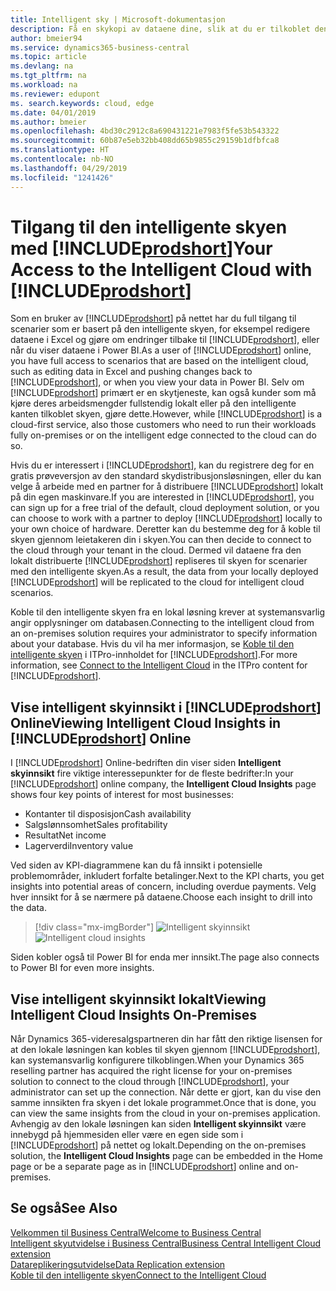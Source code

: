 ```yaml
---
title: Intelligent sky | Microsoft-dokumentasjon
description: Få en skykopi av dataene dine, slik at du er tilkoblet den intelligente skyen.
author: bmeier94
ms.service: dynamics365-business-central
ms.topic: article
ms.devlang: na
ms.tgt_pltfrm: na
ms.workload: na
ms.reviewer: edupont
ms. search.keywords: cloud, edge
ms.date: 04/01/2019
ms.author: bmeier
ms.openlocfilehash: 4bd30c2912c8a690431221e7983f5fe53b543322
ms.sourcegitcommit: 60b87e5eb32bb408dd65b9855c29159b1dfbfca8
ms.translationtype: HT
ms.contentlocale: nb-NO
ms.lasthandoff: 04/29/2019
ms.locfileid: "1241426"
---
```

# <a name="your-access-to-the-intelligent-cloud-with-includeprodshortincludesprodshortmd"></a><span data-ttu-id="54925-103">Tilgang til den intelligente skyen med [!INCLUDE[prodshort](includes/prodshort.md)]</span><span class="sxs-lookup"><span data-stu-id="54925-103">Your Access to the Intelligent Cloud with [!INCLUDE[prodshort](includes/prodshort.md)]</span></span>

<span data-ttu-id="54925-104">Som en bruker av [!INCLUDE[prodshort](includes/prodshort.md)] på nettet har du full tilgang til scenarier som er basert på den intelligente skyen, for eksempel redigere dataene i Excel og gjøre om endringer tilbake til [!INCLUDE[prodshort](includes/prodshort.md)], eller når du viser dataene i Power BI.</span><span class="sxs-lookup"><span data-stu-id="54925-104">As a user of [!INCLUDE[prodshort](includes/prodshort.md)] online, you have full access to scenarios that are based on the intelligent cloud, such as editing data in Excel and pushing changes back to [!INCLUDE[prodshort](includes/prodshort.md)], or when you view your data in Power BI.</span></span> <span data-ttu-id="54925-105">Selv om [!INCLUDE[prodshort](includes/prodshort.md)] primært er en skytjeneste, kan også kunder som må kjøre deres arbeidsmengder fullstendig lokalt eller på den intelligente kanten tilkoblet skyen, gjøre dette.</span><span class="sxs-lookup"><span data-stu-id="54925-105">However, while [!INCLUDE[prodshort](includes/prodshort.md)] is a cloud-first service, also those customers who need to run their workloads fully on-premises or on the intelligent edge connected to the cloud can do so.</span></span>  

<span data-ttu-id="54925-106">Hvis du er interessert i [!INCLUDE[prodshort](includes/prodshort.md)], kan du registrere deg for en gratis prøveversjon av den standard skydistribusjonsløsningen, eller du kan velge å arbeide med en partner for å distribuere [!INCLUDE[prodshort](includes/prodshort.md)] lokalt på din egen maskinvare.</span><span class="sxs-lookup"><span data-stu-id="54925-106">If you are interested in [!INCLUDE[prodshort](includes/prodshort.md)], you can sign up for a free trial of the default, cloud deployment solution, or you can choose to work with a partner to deploy [!INCLUDE[prodshort](includes/prodshort.md)] locally to your own choice of hardware.</span></span> <span data-ttu-id="54925-107">Deretter kan du bestemme deg for å koble til skyen gjennom leietakeren din i skyen.</span><span class="sxs-lookup"><span data-stu-id="54925-107">You can then decide to connect to the cloud through your tenant in the cloud.</span></span> <span data-ttu-id="54925-108">Dermed vil dataene fra den lokalt distribuerte [!INCLUDE[prodshort](includes/prodshort.md)] repliseres til skyen for scenarier med den intelligente skyen.</span><span class="sxs-lookup"><span data-stu-id="54925-108">As a result, the data from your locally deployed [!INCLUDE[prodshort](includes/prodshort.md)] will be replicated to the cloud for intelligent cloud scenarios.</span></span>  

<span data-ttu-id="54925-109">Koble til den intelligente skyen fra en lokal løsning krever at systemansvarlig angir opplysninger om databasen.</span><span class="sxs-lookup"><span data-stu-id="54925-109">Connecting to the intelligent cloud from an on-premises solution requires your administrator to specify information about your database.</span></span> <span data-ttu-id="54925-110">Hvis du vil ha mer informasjon, se [Koble til den intelligente skyen](/dynamics365/business-central/dev-itpro/administration/about-intelligent-edge) i ITPro-innholdet for [!INCLUDE[prodshort](includes/prodshort.md)].</span><span class="sxs-lookup"><span data-stu-id="54925-110">For more information, see [Connect to the Intelligent Cloud](/dynamics365/business-central/dev-itpro/administration/about-intelligent-edge) in the ITPro content for [!INCLUDE[prodshort](includes/prodshort.md)].</span></span>  

## <a name="viewing-intelligent-cloud-insights-in-includeprodshortincludesprodshortmd-online"></a><span data-ttu-id="54925-111">Vise intelligent skyinnsikt i [!INCLUDE[prodshort](includes/prodshort.md)] Online</span><span class="sxs-lookup"><span data-stu-id="54925-111">Viewing Intelligent Cloud Insights in [!INCLUDE[prodshort](includes/prodshort.md)] Online</span></span>

<span data-ttu-id="54925-112">I [!INCLUDE[prodshort](includes/prodshort.md)] Online-bedriften din viser siden **Intelligent skyinnsikt** fire viktige interessepunkter for de fleste bedrifter:</span><span class="sxs-lookup"><span data-stu-id="54925-112">In your [!INCLUDE[prodshort](includes/prodshort.md)] online company, the **Intelligent Cloud Insights** page shows four key points of interest for most businesses:</span></span>

- <span data-ttu-id="54925-113">Kontanter til disposisjon</span><span class="sxs-lookup"><span data-stu-id="54925-113">Cash availability</span></span>
- <span data-ttu-id="54925-114">Salgslønnsomhet</span><span class="sxs-lookup"><span data-stu-id="54925-114">Sales profitability</span></span>
- <span data-ttu-id="54925-115">Resultat</span><span class="sxs-lookup"><span data-stu-id="54925-115">Net income</span></span>
- <span data-ttu-id="54925-116">Lagerverdi</span><span class="sxs-lookup"><span data-stu-id="54925-116">Inventory value</span></span>

<span data-ttu-id="54925-117">Ved siden av KPI-diagrammene kan du få innsikt i potensielle problemområder, inkludert forfalte betalinger.</span><span class="sxs-lookup"><span data-stu-id="54925-117">Next to the KPI charts, you get insights into potential areas of concern, including overdue payments.</span></span> <span data-ttu-id="54925-118">Velg hver innsikt for å se nærmere på dataene.</span><span class="sxs-lookup"><span data-stu-id="54925-118">Choose each insight to drill into the data.</span></span>  

> [!div class="mx-imgBorder"]
> <span data-ttu-id="54925-119">![Intelligent skyinnsikt](media/across-intelligent-cloud/intelligentcloudApril19.png "Viser siden Intelligent skyinnsikt i Business Central")</span><span class="sxs-lookup"><span data-stu-id="54925-119">![Intelligent cloud insights](media/across-intelligent-cloud/intelligentcloudApril19.png "Shows the intelligent Cloud Insights page in Business Central")</span></span>

<span data-ttu-id="54925-120">Siden kobler også til Power BI for enda mer innsikt.</span><span class="sxs-lookup"><span data-stu-id="54925-120">The page also connects to Power BI for even more insights.</span></span>

## <a name="viewing-intelligent-cloud-insights-on-premises"></a><span data-ttu-id="54925-121">Vise intelligent skyinnsikt lokalt</span><span class="sxs-lookup"><span data-stu-id="54925-121">Viewing Intelligent Cloud Insights On-Premises</span></span>

<span data-ttu-id="54925-122">Når Dynamics 365-videresalgspartneren din har fått den riktige lisensen for at den lokale løsningen kan kobles til skyen gjennom [!INCLUDE[prodshort](includes/prodshort.md)], kan systemansvarlig konfigurere tilkoblingen.</span><span class="sxs-lookup"><span data-stu-id="54925-122">When your Dynamics 365 reselling partner has acquired the right license for your on-premises solution to connect to the cloud through [!INCLUDE[prodshort](includes/prodshort.md)], your administrator can set up the connection.</span></span> <span data-ttu-id="54925-123">Når dette er gjort, kan du vise den samme innsikten fra skyen i det lokale programmet.</span><span class="sxs-lookup"><span data-stu-id="54925-123">Once that is done, you can view the same insights from the cloud in your on-premises application.</span></span> <span data-ttu-id="54925-124">Avhengig av den lokale løsningen kan siden **Intelligent skyinnsikt** være innebygd på hjemmesiden eller være en egen side som i [!INCLUDE[prodshort](includes/prodshort.md)] på nettet og lokalt.</span><span class="sxs-lookup"><span data-stu-id="54925-124">Depending on the on-premises solution, the **Intelligent Cloud Insights** page can be embedded in the Home page or be a separate page as in [!INCLUDE[prodshort](includes/prodshort.md)] online and on-premises.</span></span>  

## <a name="see-also"></a><span data-ttu-id="54925-125">Se også</span><span class="sxs-lookup"><span data-stu-id="54925-125">See Also</span></span>

[<span data-ttu-id="54925-126">Velkommen til Business Central</span><span class="sxs-lookup"><span data-stu-id="54925-126">Welcome to Business Central</span></span>](index.md)  
[<span data-ttu-id="54925-127">Intelligent skyutvidelse i Business Central</span><span class="sxs-lookup"><span data-stu-id="54925-127">Business Central Intelligent Cloud extension</span></span>](ui-extensions-intelligent-cloud.md)  
[<span data-ttu-id="54925-128">Datareplikeringsutvidelse</span><span class="sxs-lookup"><span data-stu-id="54925-128">Data Replication extension</span></span>](ui-extensions-data-replication.md)  
[<span data-ttu-id="54925-129">Koble til den intelligente skyen</span><span class="sxs-lookup"><span data-stu-id="54925-129">Connect to the Intelligent Cloud</span></span>](/dynamics365/business-central/dev-itpro/administration/about-intelligent-edge)  

